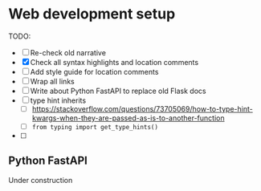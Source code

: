 # Web development setup

TODO:
- [ ] Re-check old narrative
- [X] Check all syntax highlights and location comments
- [ ] Add style guide for location comments
- [ ] Wrap all links
- [ ] Write about Python FastAPI to replace old Flask docs
- [ ] type hint inherits
    - [ ] https://stackoverflow.com/questions/73705069/how-to-type-hint-kwargs-when-they-are-passed-as-is-to-another-function
    - [ ] `from typing import get_type_hints()`
- [ ] 


## Python FastAPI

Under construction
